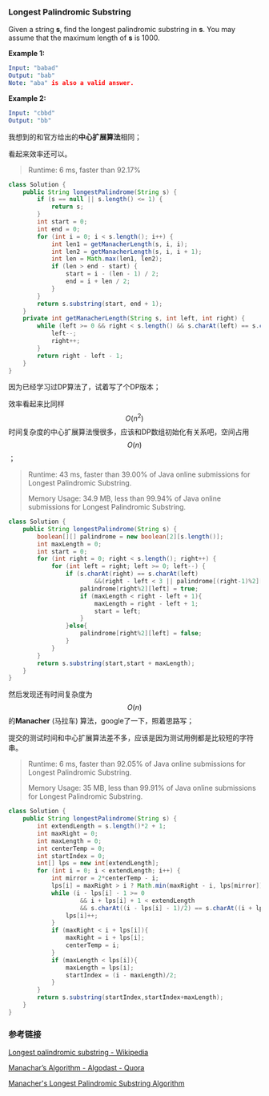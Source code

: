 ### Longest Palindromic Substring

Given a string **s**, find the longest palindromic substring in **s**. You may assume that the maximum length of **s** is 1000.

**Example 1:**

``` yml
Input: "babad"
Output: "bab"
Note: "aba" is also a valid answer.
```

**Example 2:**

```yml
Input: "cbbd"
Output: "bb"
```

我想到的和官方给出的**中心扩展算法**相同；

看起来效率还可以。

> Runtime: 6 ms, faster than 92.17% 

```java
class Solution {
    public String longestPalindrome(String s) {
        if (s == null || s.length() <= 1) {
            return s;
        }
        int start = 0;
        int end = 0;
        for (int i = 0; i < s.length(); i++) {
            int len1 = getManacherLength(s, i, i);
            int len2 = getManacherLength(s, i, i + 1);
            int len = Math.max(len1, len2);
            if (len > end - start) {
                start = i - (len - 1) / 2;
                end = i + len / 2;
            }
        }
        return s.substring(start, end + 1);
    }
    private int getManacherLength(String s, int left, int right) {
        while (left >= 0 && right < s.length() && s.charAt(left) == s.charAt(right)) {
            left--;
            right++;
        }
        return right - left - 1;
    }
}
```

因为已经学习过DP算法了，试着写了个DP版本；

效率看起来比同样$$O(n^2)$$时间复杂度的中心扩展算法慢很多，应该和DP数组初始化有关系吧，空间占用$$O(n)$$；

> Runtime: 43 ms, faster than 39.00% of Java online submissions for Longest Palindromic Substring.
>
> Memory Usage: 34.9 MB, less than 99.94% of Java online submissions for Longest Palindromic Substring.

```java
class Solution {
    public String longestPalindrome(String s) {
        boolean[][] palindrome = new boolean[2][s.length()];
        int maxLength = 0;
        int start = 0;
        for (int right = 0; right < s.length(); right++) {
            for (int left = right; left >= 0; left--) {
                if (s.charAt(right) == s.charAt(left)
                        &&(right - left < 3 || palindrome[(right-1)%2][left+1])){
                    palindrome[right%2][left] = true;
                    if (maxLength < right - left + 1){
                        maxLength = right - left + 1;
                        start = left;
                    }
                }else{
                    palindrome[right%2][left] = false;
                }
            }
        }
        return s.substring(start,start + maxLength);
    }
}
```

然后发现还有时间复杂度为$$O(n)$$的**Manacher** (马拉车) 算法，google了一下，照着思路写；

提交的测试时间和中心扩展算法差不多，应该是因为测试用例都是比较短的字符串。

> Runtime: 6 ms, faster than 92.05% of Java online submissions for Longest Palindromic Substring.
>
> Memory Usage: 35 MB, less than 99.91% of Java online submissions for Longest Palindromic Substring.

```java
class Solution {
    public String longestPalindrome(String s) {
        int extendLength = s.length()*2 + 1;
        int maxRight = 0;
        int maxLength = 0;
        int centerTemp = 0;
        int startIndex = 0;
        int[] lps = new int[extendLength];
        for (int i = 0; i < extendLength; i++) {
            int mirror = 2*centerTemp - i;
            lps[i] = maxRight > i ? Math.min(maxRight - i, lps[mirror]) : 0;
            while (i - lps[i] - 1 >= 0
                    && i + lps[i] + 1 < extendLength
                    && s.charAt((i - lps[i] - 1)/2) == s.charAt((i + lps[i])/2)){
                lps[i]++;
            }
            if (maxRight < i + lps[i]){
                maxRight = i + lps[i];
                centerTemp = i;
            }
            if (maxLength < lps[i]){
                maxLength = lps[i];
                startIndex = (i - maxLength)/2;
            }
        }
        return s.substring(startIndex,startIndex+maxLength);
    }
}
```

### 参考链接

[Longest palindromic substring - Wikipedia](https://en.wikipedia.org/wiki/Longest_palindromic_substring)

[Manachar’s Algorithm - Algodast - Quora](https://algodast.quora.com/Manachar%E2%80%99s-Algorithm)

[Manacher's Longest Palindromic Substring Algorithm](http://manacher-viz.s3-website-us-east-1.amazonaws.com/#/)

